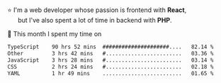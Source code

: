 ⭐ I'm a web developer whose passion is frontend with <b>React</b>,<br/>
&nbsp; &nbsp; &nbsp; but I've also spent a lot of time in backend with <b>PHP</b>.

📅 This month I spent my time on

<!--START_SECTION:waka-->

```txt
TypeScript    90 hrs 52 mins  #####################....   82.14 %
Other         3 hrs 42 mins   #........................   03.36 %
JavaScript    3 hrs 28 mins   #........................   03.14 %
CSS           2 hrs 24 mins   #........................   02.18 %
YAML          1 hr 49 mins    .........................   01.65 %
```

<!--END_SECTION:waka-->
